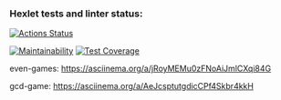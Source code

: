 ### Hexlet tests and linter status:
[![Actions Status](https://github.com/Leeroy34/qa-auto-engineer-javascript-project-44/actions/workflows/hexlet-check.yml/badge.svg)](https://github.com/Leeroy34/qa-auto-engineer-javascript-project-44/actions)

[![Maintainability](https://api.codeclimate.com/v1/badges/05a421366e8adb5519ed/maintainability)](https://codeclimate.com/github/Leeroy34/qa-auto-engineer-javascript-project-44/maintainability)
[![Test Coverage](https://api.codeclimate.com/v1/badges/05a421366e8adb5519ed/test_coverage)](https://codeclimate.com/github/Leeroy34/qa-auto-engineer-javascript-project-44/test_coverage)



even-games:
https://asciinema.org/a/jRoyMEMu0zFNoAiJmlCXqi84G

gcd-game:
https://asciinema.org/a/AeJcsptutgdicCPf4Skbr4kkH
